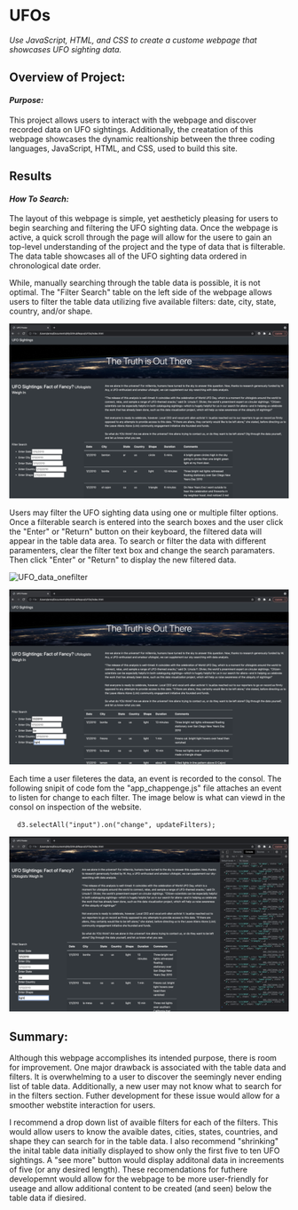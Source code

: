 # **UFOs**
*Use JavaScript, HTML, and CSS to create a custome webpage that showcases UFO sighting data.*


## Overview of Project:

#### *Purpose:*
This project allows users to interact with the webpage and discover recorded data on UFO sightings. Additionally, the creatation of this webpage showcases the dynamic realtionship between the three coding languages, JavaScript, HTML, and CSS, used to build this site. 


## Results 

#### *How To Search:*
The layout of this webpage is simple, yet aestheticly pleasing for users to begin searching and filtering the UFO sighting data. Once the webpage is active, a quick scroll through the page will allow for the usere to gain an top-level understanding of the project and the type of data that is filterable. The data table showcases all of the UFO sighting data ordered in chronological date order. 

While, manually searching through the table data is possible, it is not optimal. The "Filter Search" table on the left side of the webpage allows users to filter the table data utilizing five available filters: date, city, state, country, and/or shape.

![UFO_index_landing page_overview](UFO_index_landingpage.png)

Users may filter the UFO sighting data using one or multiple filter options. Once a filterable search is entered into the search boxes and the user click the "Enter" or "Return" button on their keyboard, the filtered data will appear in the table data area. To search or filter the data with different paramenters, clear the filter text box and change the search paramaters. Then click "Enter" or "Return" to display the new filtered data. 

![UFO_data_onefilter](UFO_filterdata_date.png)

![UFO_data_threefilter](UFO_filterdata_date_state_shape.png)

Each time a user fileteres the data, an event is recorded to the consol. The following snipit of code fom the "app_chappenge.js" file attaches an event to listen for change to each filter. The image below is what can viewd in the consol on inspection of the website. 

``  
  d3.selectAll("input").on("change", updateFilters);
``

![UFO_consol_target_search_recorded](UFO_filterdata_colsole.png)

## Summary:

Although this webpage accomplishes its intended purpose, there is room for improvement. One major drawback is associated with the table data and filters. It is overwhelming to a user to discover the seemingly never ending list of table data. Additionally, a new user may not know what to search for in the filters section. Futher development for these issue would allow for a smoother webstite interaction for users. 

I recommend a drop down list of avaible filters for each of the filters. This would allow users to know the avaible dates, cities, states, countries, and shape they can search for in the table data. I also recommend "shrinking" the inital table data initially displayed to show only the first five to ten UFO sightings. A "see more" button would display additonal data in increements of five (or any desired length). These recomendations for futhere developemnt would allow for the webpage to be more user-friendly for useage and allow additional content to be created (and seen) below the table data if diesired.

